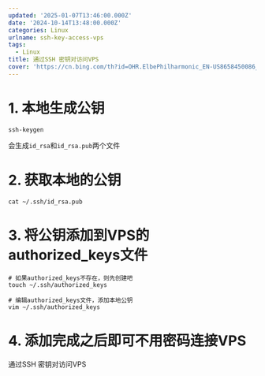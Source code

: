 ```yaml
---
updated: '2025-01-07T13:46:00.000Z'
date: '2024-10-14T13:48:00.000Z'
categories: Linux
urlname: ssh-key-access-vps
tags:
  - Linux
title: 通过SSH 密钥对访问VPS
cover: 'https://cn.bing.com/th?id=OHR.ElbePhilharmonic_EN-US8658450086_UHD.jpg&rf=LaDigue_UHD.jpg&pid=hp&w=3840&h=2160&rs=1&c=4'
---
```


# 1. 本地生成公钥


```shell
ssh-keygen
```


会生成`id_rsa`和`id_rsa.pub`两个文件


# 2. 获取本地的公钥


```shell
cat ~/.ssh/id_rsa.pub
```


# 3. 将公钥添加到VPS的authorized_keys文件


```shell
# 如果authorized_keys不存在，则先创建吧
touch ~/.ssh/authorized_keys

# 编辑authorized_keys文件，添加本地公钥
vim ~/.ssh/authorized_keys
```


# 4. 添加完成之后即可不用密码连接VPS


通过SSH 密钥对访问VPS


